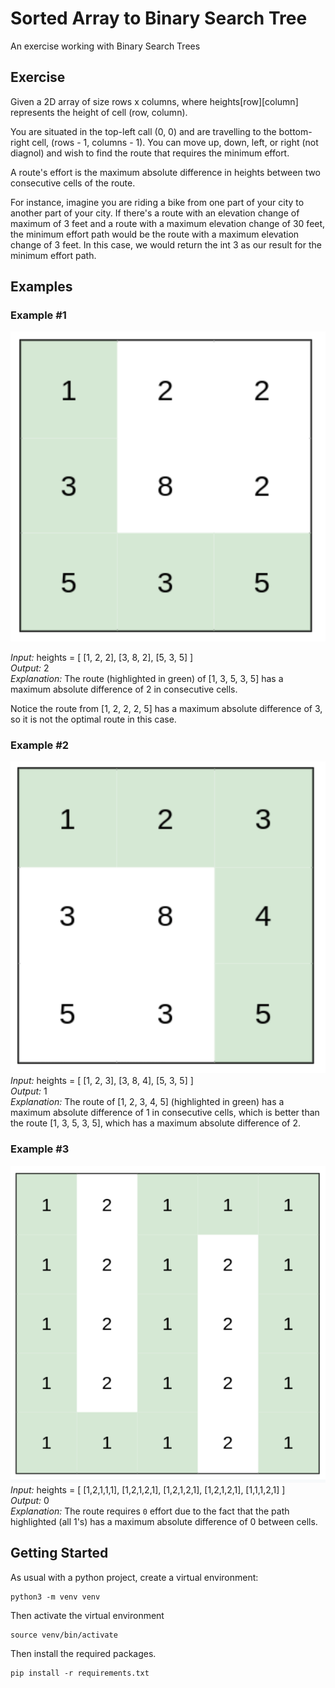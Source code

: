 # Sorted Array to Binary Search Tree
An exercise working with Binary Search Trees

## Exercise
Given a 2D array of size rows x columns, where heights[row][column] represents the height of cell (row, column). 

You are situated in the top-left call (0, 0) and are travelling to the bottom-right cell, (rows - 1, columns - 1). You can move up, down, left, or right (not diagnol) and wish to find the route that requires the minimum effort. 

A route's effort is the maximum absolute difference in heights between two consecutive cells of the route.

For instance, imagine you are riding a bike from one part of your city to another part of your city. If there's a route with an elevation change of maximum of 3 feet and a route with a maximum elevation change of 30 feet, the minimum effort path would be the route with a maximum elevation change of 3 feet. In this case, we would return the int 3 as our result for the minimum effort path.

## Examples

### Example #1
![Heights Example #1](images/example_1.png)

*Input:* heights = [
    [1, 2, 2],
    [3, 8, 2],
    [5, 3, 5]
]
<br>
*Output:* 2
<br>
*Explanation:* The route (highlighted in green) of [1, 3, 5, 3, 5] has a maximum absolute difference of 2 in consecutive cells.

Notice the route from [1, 2, 2, 2, 5] has a maximum absolute difference of 3, so it is not the optimal route in this case.

### Example #2
![Heights Example #2](images/example_2.png)
*Input:* heights = [
    [1, 2, 3],
    [3, 8, 4],
    [5, 3, 5]
]
<br>
*Output:* 1
<br>
*Explanation:* The route of [1, 2, 3, 4, 5] (highlighted in green) has a maximum absolute difference of 1 in consecutive cells, which is better than the route [1, 3, 5, 3, 5], which has a maximum absolute difference of 2.

### Example #3
![Heights Example #3](images/example_3.png)
*Input:* heights = [
    [1,2,1,1,1],
    [1,2,1,2,1],
    [1,2,1,2,1],
    [1,2,1,2,1],
    [1,1,1,2,1]
]
<br>
*Output:* 0
<br>
*Explanation:* The route requires `0` effort due to the fact that the path highlighted (all 1's) has a maximum absolute difference of 0 between cells.

## Getting Started

As usual with a python project, create a virtual environment:

```
python3 -m venv venv
```

Then activate the virtual environment

```
source venv/bin/activate
```

Then install the required packages.

```
pip install -r requirements.txt
```